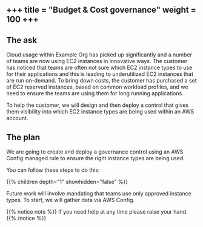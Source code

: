 +++
title = "Budget & Cost governance"
weight = 100
+++
---

## The ask

Cloud usage within Example Org has picked up significantly and a number of teams are now using EC2 instances in innovative ways. The customer has noticed that teams are often not sure which EC2 instance types to use for their applications and this is leading to underutilized EC2 instances that are run on-demand. To bring down costs, the customer has purchased a set of EC2 reserved instances, based on common workload profiles, and we need to ensure the teams are using them for long running applications.

To help the customer, we will design and then deploy a control that gives them visibility into which EC2 instance types are being used within an AWS account.

## The plan

We are going to create and deploy a governance control using an AWS Config managed rule to ensure the right instance types are being used.

You can follow these steps to do this:

{{% children depth="1" showhidden="false" %}}

Future work will involve mandating that teams use only approved instance types. To start, we will gather data via AWS Config.

{{% notice note %}}
If you need help at any time please raise your hand.
{{% /notice %}}
